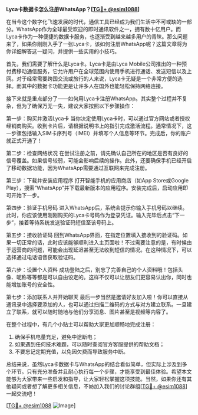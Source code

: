 **Lyca卡数据卡怎么注册WhatsApp？[[TG💪+ @esim1088](https://t.me/s/esim1088)]**

在当今这个数字化飞速发展的时代，通信工具已经成为我们生活中不可或缺的一部分。WhatsApp作为全球最受欢迎的即时通讯软件之一，拥有数十亿用户。而Lyca卡作为一种便捷的数据卡服务，也逐渐受到越来越多用户的青睐。那么问题来了，如果你刚刚入手了一张Lyca卡，该如何注册WhatsApp呢？这篇文章将为你详细解答这一疑问，并提供一些实用的小技巧。

首先，我们需要了解什么是Lyca卡。Lyca卡是由Lyca Mobile公司推出的一种预付费移动通信服务，它允许用户在全球范围内使用手机进行通话、发送短信以及上网。对于经常需要跨国交流或旅行的人来说，Lyca卡无疑是一个非常方便的选择。而其中的数据卡功能更是让许多人在国外也能轻松保持网络连接。

接下来就是重点部分了——如何用Lyca卡注册WhatsApp。其实整个过程并不复杂，但为了确保万无一失，建议大家按照以下步骤操作：

第一步：购买并激活Lyca卡
当你决定使用Lyca卡时，可以通过官方网站或者授权经销商购买。收到卡片后，请根据说明书上的指引完成激活流程。通常情况下，这一步骤包括输入SIM卡序列号（IMEI）并填写个人信息等环节。完成后，你的账户就正式开通了！

第二步：检查网络状况
在尝试注册之前，请先确认自己所在的地区是否有良好的信号覆盖。如果信号较弱，可能会影响后续的操作。此外，还要确保手机已经开启了移动数据功能，因为WhatsApp需要通过互联网来完成注册。

第三步：下载并安装应用程序
打开智能手机的应用商店（如App Store或Google Play），搜索“WhatsApp”并下载最新版本的应用程序。安装完成后，启动应用即可开始下一步。

第四步：验证手机号码
进入WhatsApp后，系统会提示你输入手机号码以继续。此时，你应该使用刚刚购买的Lyca卡号码作为登录凭证。输入完毕后点击“下一步”，接着等待系统发送验证码短信至该号码上。

第五步：接收验证码
回到WhatsApp界面，在指定位置填入接收到的验证码。如果一切正常的话，此时应该能够顺利进入主页面啦！不过需要注意的是，有时候由于运营商的问题，可能会出现延迟甚至无法收到短信的情况。在这种情况下，可以选择通过电话语音获取验证码。

第六步：设置个人资料
成功登陆之后，别忘了完善自己的个人资料哦！包括头像、昵称等等都是可以自由设定的。这样不仅可以让朋友们更容易认出你，同时也能增加账号的安全性。

第七步：添加联系人并开始聊天
最后一步当然是邀请好友加入啦！你可以直接从通讯录中选择要添加的人，也可以通过扫描二维码的方式与对方建立联系。一旦建立了联系，就可以随时随地与他们分享消息、图片甚至是视频等内容了。

在整个过程中，有几个小贴士可以帮助大家更加顺畅地完成注册：
1. 确保手机电量充足，避免中途断电；
2. 如果遇到任何技术难题，可以随时查阅官方客服提供的帮助文档；
3. 不要忘记定期充值，以免因欠费而导致服务中断。

总结来说，虽然Lyca卡数据卡与WhatsApp的结合看似简单，但实际上涉及到多个环节。只有充分准备并且耐心执行每一个步骤，才能享受到最佳体验。希望本文能够为大家带来一些启发和指导，让大家轻松掌握这项技能。当然，如果你还有其他疑问或者想了解更多相关信息，不妨加入我们的讨论群组[[TG💪+ @esim1088](https://t.me/s/esim1088)]一起交流吧！

[[TG💪+ @esim1088](https://t.me/s/esim1088) ![Image](https://i.postimg.cc/4NQfJmqS/Snipaste-2025-05-13-00-14-12.png)]